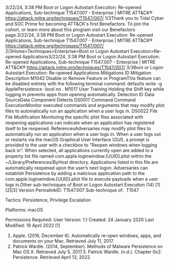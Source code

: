 3/22/24, 3:38 PM Boot or Logon Autostart Execution: Re-opened Applications, Sub-technique T1547.007 - Enterprise | MITRE ATT&CK®
https://attack.mitre.org/techniques/T1547/007/ 1/3Thank you to Tidal Cyber and SOC Prime for becoming ATT&CK's ﬁrst Benefactors. To join the cohort, or learn more about this program visit our
Benefactors page.3/22/24, 3:38 PM Boot or Logon Autostart Execution: Re-opened Applications, Sub-technique T1547.007 - Enterprise | MITRE ATT&CK®
https://attack.mitre.org/techniques/T1547/007/ 2/3Home>Techniques>Enterprise>Boot or Logon Autostart Execution>Re-opened Applications3/22/24, 3:38 PM Boot or Logon Autostart Execution: Re-opened Applications, Sub-technique T1547.007 - Enterprise | MITRE ATT&CK®
https://attack.mitre.org/techniques/T1547/007/ 3/3Boot or Logon Autostart Execution: Re-opened
Applications
Mitigations
ID Mitigation Description
M1042 Disable or Remove Feature
or ProgramThis feature can be disabled entirely with the following terminal command: defaults write
-g ApplePersistence -bool no .
M1017 User Training Holding the Shift key while logging in prevents apps from opening automatically.
Detection
ID Data SourceData Component Detects
DS0017 Command Command
ExecutionMonitor executed commands and arguments that may modify plist ﬁles to automatically
run an application when a user logs in.
DS0022 File File Modiﬁcation Monitoring the speciﬁc plist ﬁles associated with reopening applications can indicate when
an application has registered itself to be reopened.
ReferencesAdversaries may modify plist ﬁles to automatically run an application when a user logs in. When a user logs out or restarts via the macOS
Graphical User Interface (GUI), a prompt is provided to the user with a checkbox to "Reopen windows when logging back in". When selected,
all applications currently open are added to a property list ﬁle named com.apple.loginwindow.[UUID].plist within the
~/Library/Preferences/ByHost directory. Applications listed in this ﬁle are automatically reopened upon the user’s next logon.
Adversaries can establish Persistence by adding a malicious application path to the com.apple.loginwindow.[UUID].plist ﬁle to execute
payloads when a user logs in.Other sub-techniques of Boot or Logon Autostart Execution (14)
[1]
[2][3]
Version PermalinkID: T1547.007
Sub-technique of:  T1547

Tactics: Persistence, Privilege Escalation

Platforms: macOS

Permissions Required: User
Version: 1.1
Created: 24 January 2020
Last Modiﬁed: 19 April 2022
[1]
1. Apple. (2016, December 6). Automatically re-open windows,
apps, and documents on your Mac. Retrieved July 11, 2017.
2. Patrick Wardle. (2014, September). Methods of Malware
Persistence on Mac OS X. Retrieved July 5, 2017.3. Patrick Wardle. (n.d.). Chapter 0x2: Persistence. Retrieved April
13, 2022.